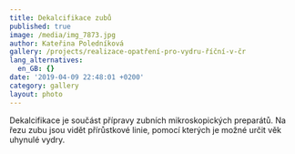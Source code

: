```yaml
---
title: Dekalcifikace zubů
published: true
image: /media/img_7873.jpg
author: Kateřina Poledníková
gallery: /projects/realizace-opatření-pro-vydru-říční-v-čr
lang_alternatives:
  en_GB: {}
date: '2019-04-09 22:48:01 +0200'
category: gallery
layout: photo
---
```

Dekalcifikace je součást přípravy zubních mikroskopických preparátů. Na řezu zubu jsou vidět přírůstkové linie, pomocí kterých je možné určit věk uhynulé vydry.
